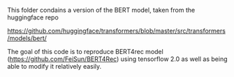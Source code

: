 This folder condains a version of the BERT model, taken from the huggingface repo

https://github.com/huggingface/transformers/blob/master/src/transformers/models/bert/

The goal of this code is to reproduce BERT4rec model (https://github.com/FeiSun/BERT4Rec) using tensorflow 2.0 as well as being able to modify it relatively easily. 


